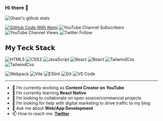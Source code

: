 ### Hi there 👋

![Ghazi's github stats](https://github-readme-stats.vercel.app/api?username=syednomishah&show_icons=true&hide_border=true&theme=dark) 

<!-- ![Top Langs](https://github-readme-stats.vercel.app/api/top-langs/?username=syednomishah&layout=compact&theme=dark&hide_border=false) -->

[![GitHub Code With Nomi](https://img.shields.io/github/followers/syednomishah?label=follow&style=social)](https://github.com/syednomishah)
![YouTube Channel Subscribers](https://img.shields.io/youtube/channel/subscribers/UCILovaLl2fUPAww1bGJ4sJQ?style=social)
![YouTube Channel Views](https://img.shields.io/youtube/channel/views/UCILovaLl2fUPAww1bGJ4sJQ?style=social)
![Twitter Follow](https://img.shields.io/twitter/follow/code_with_nomi?style=social)

## 𝗠𝘆 𝗧𝗲𝗰𝗸 𝗦𝘁𝗮𝗰𝗸

![HTML5](https://img.shields.io/badge/-HTML5-%23E44D27?style=flat-square&logo=html5&logoColor=ffffff)
![CSS3](https://img.shields.io/badge/-CSS3-%231572B6?style=flat-square&logo=css3)
![JavaScript](https://img.shields.io/badge/-JavaScript-%23F7DF1C?style=flat-square&logo=javascript&logoColor=000000&labelColor=%23F7DF1C&color=%23FFCE5A)
![React](https://img.shields.io/badge/-React-%23282C34?style=flat-square&logo=react)
![React](https://img.shields.io/badge/-ReactNative-%23282C34?style=flat-square&logo=react)
![TailwindCss](https://img.shields.io/badge/-TailwindCss-%231a202c?style=flat-square&logo=tailwind-css)
![TailwindCss](https://img.shields.io/badge/-NativeWind-%231a202c?style=flat-square&logo=tailwind-css)

![Webpack](https://img.shields.io/badge/-Webpack-%232C3A42?style=flat-square&logo=webpack)
![Vite](https://img.shields.io/badge/-Vite-%23646CFF?style=flat-square&logo=vite&logoColor=ffffff)
![ESlint](https://img.shields.io/badge/-ESLint-%234B32C3?style=flat-square&logo=eslint)
![Git](https://img.shields.io/badge/-Git-%23F05032?style=flat-square&logo=git&logoColor=%23ffffff)
![VS Code](https://img.shields.io/badge/-VSCode-%23007ACC?style=flat-square&logo=visual-studio-code)

---

- 🔭 I’m currently working as **Content Creator on YouTube**
- 🌱 I’m currently learning **React Native**
- 👯 I’m looking to collaborate on open source/commercial projects
- 🤔 I’m looking for help with digital marketing to drive traffic to my blog
- 💬 Ask me about **Web/App Development**
- 📫 How to reach me:
  **[Twitter](https://twitter.com/syed_nomi_shah)**

<!--
**syednomishah/syednomishah** is a ✨ _special_ ✨ repository because its `README.md` (this file) appears on your GitHub profile.

Here are some ideas to get you started:

- 🔭 I’m currently working on ...
- 🌱 I’m currently learning ...
- 👯 I’m looking to collaborate on ...
- 🤔 I’m looking for help with ...
- 💬 Ask me about ...
- 📫 How to reach me: ...
- 😄 Pronouns: ...
- ⚡ Fun fact: ...
-->
